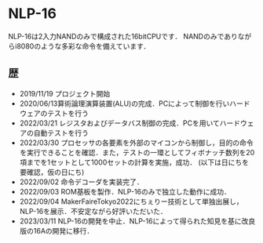 # NLP-16
NLP-16は2入力NANDのみで構成された16bitCPUです．
NANDのみでありながらi8080のような多彩な命令を備えています．

## 歴
- 2019/11/19 プロジェクト開始
- 2020/06/13算術論理演算装置(ALU)の完成．PCによって制御を行いハードウェアのテストを行う
- 2022/03/21 レジスタおよびデータバス制御の完成．PCを用いてハードウェアの自動テストを行う
- 2022/03/30 プロセッサの各要素を外部のマイコンから制御し，目的の命令を実行できることを確認．また，テストの一環としてフィボナッチ数列を20項までを1セットとして1000セットの計算を実施，成功．
(以下は日にちを要確認，仮の日にち)
- 2022/09/02 命令デコーダを実装完了．
- 2022/09/03 ROM基板を製作．NLP-16のみで独立した動作に成功．
- 2022/09/04 MakerFaireTokyo2022にちぇりー技術として単独出展し，NLP-16を展示．不安定ながら好評いただいた．
- 2023/03/11 NLP-16の開発を中止．NLP-16によって得られた知見を基に改良版の16Aの開発に移行．
